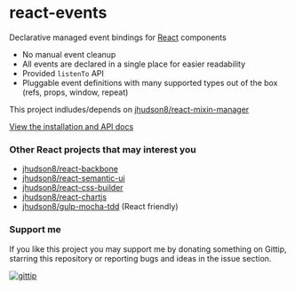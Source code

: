 react-events
============
Declarative managed event bindings for [React](http://facebook.github.io/react/) components

* No manual event cleanup
* All events are declared in a single place for easier readability
* Provided ```listenTo``` API
* Pluggable event definitions with many supported types out of the box (refs, props, window, repeat)

This project indludes/depends on [jhudson8/react-mixin-manager](https://github.com/jhudson8/react-mixin-manager)

[View the installation and API docs](http://jhudson8.github.io/fancydocs/index.html#project/jhudson8/react-events)


### Other React projects that may interest you

* [jhudson8/react-backbone](https://github.com/jhudson8/react-semantic-ui)
* [jhudson8/react-semantic-ui](https://github.com/jhudson8/react-semantic-ui)
* [jhudson8/react-css-builder](https://github.com/jhudson8/react-css-builder)
* [jhudson8/react-chartjs](https://github.com/jhudson8/react-chartjs)
* [jhudson8/gulp-mocha-tdd](https://github.com/jhudson8/gulp-mocha-tdd) (React friendly)


### Support me

If you like this project you may support me by donating something on Gittip, starring this repository or reporting bugs and ideas in the issue section.

[![gittip](http://jhudson8.github.io/react-mixin-manager/gittip-button.jpg)](https://gratipay.com/jhudson8/)
